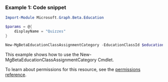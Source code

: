 ### Example 1: Code snippet

```powershellImport-Module Microsoft.Graph.Beta.Education

$params = @{
	displayName = "Quizzes"
}

New-MgBetaEducationClassAssignmentCategory -EducationClassId $educationClassId -BodyParameter $params
```
This example shows how to use the New-MgBetaEducationClassAssignmentCategory Cmdlet.
To learn about permissions for this resource, see the [permissions reference](/graph/permissions-reference).

